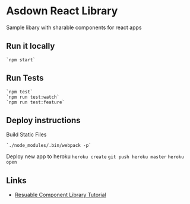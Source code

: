 Asdown React Library
====================

Sample libary with sharable components for react apps

    
Run it locally
--------------

    `npm start`

Run Tests
---------

    `npm test`
    `npm run test:watch`
    `npm run test:feature`

Deploy instructions
-------------------

Build Static Files

    `./node_modules/.bin/webpack -p`

Deploy new app to heroku
    `heroku create`
    `git push heroku master`
    `heroku open`

Links
-----

* [Resuable Component Library Tutorial](https://itnext.io/how-to-write-your-own-reusable-react-component-library-a57dc7c9a210)
